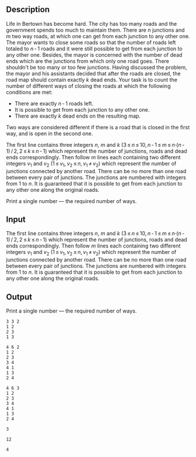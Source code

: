 ## Description

<div><p>Life in Bertown has become hard. The city has too many roads and the government spends too much to maintain them. There are <span class="tex-span"><i>n</i></span> junctions and <span class="tex-span"><i>m</i></span> two way roads, at which one can get from each junction to any other one. The mayor wants to close some roads so that the number of roads left totaled to <span class="tex-span"><i>n</i> - 1</span> roads and it were still possible to get from each junction to any other one. Besides, the mayor is concerned with the number of dead ends which are the junctions from which only one road goes. There shouldn't be too many or too few junctions. Having discussed the problem, the mayor and his assistants decided that after the roads are closed, the road map should contain exactly <span class="tex-span"><i>k</i></span> dead ends. Your task is to count the number of different ways of closing the roads at which the following conditions are met: </p><ul> <li> There are exactly <span class="tex-span"><i>n</i> - 1</span> roads left. </li><li> It is possible to get from each junction to any other one. </li><li> There are exactly <span class="tex-span"><i>k</i></span> dead ends on the resulting map. </li></ul><p>Two ways are considered different if there is a road that is closed in the first way, and is open in the second one.</p></div><div class="input-specification"><p>The first line contains three integers <span class="tex-span"><i>n</i></span>, <span class="tex-span"><i>m</i></span> and <span class="tex-span"><i>k</i></span> (<span class="tex-span">3 ≤ <i>n</i> ≤ 10, <i>n</i> - 1 ≤ <i>m</i> ≤ <i>n</i>·(<i>n</i> - 1) / 2, 2 ≤ <i>k</i> ≤ <i>n</i> - 1</span>) which represent the number of junctions, roads and dead ends correspondingly. Then follow <span class="tex-span"><i>m</i></span> lines each containing two different integers <span class="tex-span"><i>v</i><sub class="lower-index">1</sub></span> and <span class="tex-span"><i>v</i><sub class="lower-index">2</sub></span> (<span class="tex-span">1 ≤ <i>v</i><sub class="lower-index">1</sub>, <i>v</i><sub class="lower-index">2</sub> ≤ <i>n</i>, <i>v</i><sub class="lower-index">1</sub> ≠ <i>v</i><sub class="lower-index">2</sub></span>) which represent the number of junctions connected by another road. There can be no more than one road between every pair of junctions. The junctions are numbered with integers from <span class="tex-span">1</span> to <span class="tex-span"><i>n</i></span>. It is guaranteed that it is possible to get from each junction to any other one along the original roads.</p></div><div class="output-specification"><p>Print a single number — the required number of ways.</p></div>

## Input

<p>The first line contains three integers <span class="tex-span"><i>n</i></span>, <span class="tex-span"><i>m</i></span> and <span class="tex-span"><i>k</i></span> (<span class="tex-span">3 ≤ <i>n</i> ≤ 10, <i>n</i> - 1 ≤ <i>m</i> ≤ <i>n</i>·(<i>n</i> - 1) / 2, 2 ≤ <i>k</i> ≤ <i>n</i> - 1</span>) which represent the number of junctions, roads and dead ends correspondingly. Then follow <span class="tex-span"><i>m</i></span> lines each containing two different integers <span class="tex-span"><i>v</i><sub class="lower-index">1</sub></span> and <span class="tex-span"><i>v</i><sub class="lower-index">2</sub></span> (<span class="tex-span">1 ≤ <i>v</i><sub class="lower-index">1</sub>, <i>v</i><sub class="lower-index">2</sub> ≤ <i>n</i>, <i>v</i><sub class="lower-index">1</sub> ≠ <i>v</i><sub class="lower-index">2</sub></span>) which represent the number of junctions connected by another road. There can be no more than one road between every pair of junctions. The junctions are numbered with integers from <span class="tex-span">1</span> to <span class="tex-span"><i>n</i></span>. It is guaranteed that it is possible to get from each junction to any other one along the original roads.</p>

## Output

<p>Print a single number — the required number of ways.</p>





```input1
3 3 2
1 2
2 3
1 3

```




```input2
4 6 2
1 2
2 3
3 4
4 1
1 3
2 4

```




```input3
4 6 3
1 2
2 3
3 4
4 1
1 3
2 4

```




```output1
3

```




```output2
12

```




```output3
4

```


